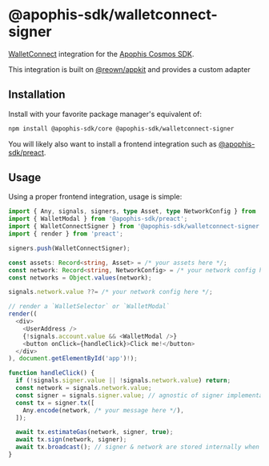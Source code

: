 # @apophis-sdk/walletconnect-signer
[WalletConnect](https://walletconnect.network/) integration for the [Apophis Cosmos SDK](../../README.md).

This integration is built on [@reown/appkit](https://www.npmjs.com/package/@reown/appkit) and provides a custom adapter

## Installation
Install with your favorite package manager's equivalent of:

```bash
npm install @apophis-sdk/core @apophis-sdk/walletconnect-signer
```

You will likely also want to install a frontend integration such as [@apophis-sdk/preact](../preact/README.md).

## Usage
Using a proper frontend integration, usage is simple:

```typescript
import { Any, signals, signers, type Asset, type NetworkConfig } from '@apophis-sdk/core';
import { WalletModal } from '@apophis-sdk/preact';
import { WalletConnectSigner } from '@apophis-sdk/walletconnect-signer';
import { render } from 'preact';

signers.push(WalletConnectSigner);

const assets: Record<string, Asset> = /* your assets here */;
const network: Record<string, NetworkConfig> = /* your network config here */;
const networks = Object.values(network);

signals.network.value ??= /* your network config here */;

// render a `WalletSelector` or `WalletModal`
render((
  <div>
    <UserAddress />
    {!signals.account.value && <WalletModal />}
    <button onClick={handleClick}>Click me!</button>
  </div>
), document.getElementById('app')!);

function handleClick() {
  if (!signals.signer.value || !signals.network.value) return;
  const network = signals.network.value;
  const signer = signals.signer.value; // agnostic of signer implementation
  const tx = signer.tx([
    Any.encode(network, /* your message here */),
  ]);

  await tx.estimateGas(network, signer, true);
  await tx.sign(network, signer);
  await tx.broadcast(); // signer & network are stored internally when signed successfully
}
```
